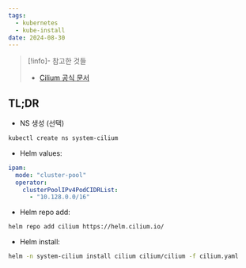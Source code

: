 ```yaml
---
tags:
  - kubernetes
  - kube-install
date: 2024-08-30
---
```

> [!info]- 참고한 것들
> - [Cilium 공식 문서](https://docs.cilium.io/en/stable/installation/k8s-install-helm/)

## TL;DR

- NS 생성 (선택)

```bash
kubectl create ns system-cilium
```

- Helm values:

```yaml title="cilium.yaml"
ipam:
  mode: "cluster-pool"
  operator:
    clusterPoolIPv4PodCIDRList:
      - "10.128.0.0/16"
```

- Helm repo add:

```bash
helm repo add cilium https://helm.cilium.io/
```

- Helm install:

```bash
helm -n system-cilium install cilium cilium/cilium -f cilium.yaml
```